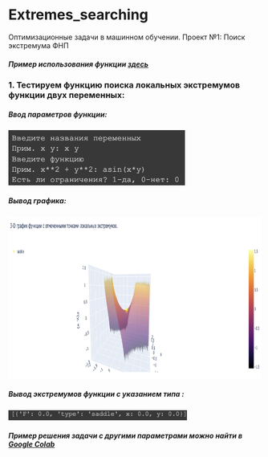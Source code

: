 # Extremes_searching
Оптимизационные задачи в машинном обучении. Проект №1: Поиск экстремума ФНП 
<html>
	<body>
		<h5>Пример использования функции <a href="https://colab.research.google.com/drive/1xLtdHvt_uzSe5WTcJyDnWl29NNuvlmEE?usp=sharing">здесь</a></h5>
		<h3>1. Тестируем функцию поиска локальных экстремумов функции двух переменных: </h3>
		<h5>Ввод параметров функции: </h5> 
		<img src="Images/Screen Shot 2022-03-06 at 22.23.29.png"
		     height="110px">
		<h5>Вывод графика: </h5> 
		<img src="Images/Screen Shot 2022-03-06 at 22.24.37.png"
		     height="322px">
		<h5>Вывод экстремумов функции с указанием типа : </h5> 
		<img src="Images/Screen Shot 2022-03-06 at 22.25.23.png"
		     height="20px">
		<h5>Пример решения задачи с другими параметрами можно найти в <a href="https://colab.research.google.com/drive/1xLtdHvt_uzSe5WTcJyDnWl29NNuvlmEE?usp=sharing">Google Colab</a> </h5> 
  </body>

</html>
